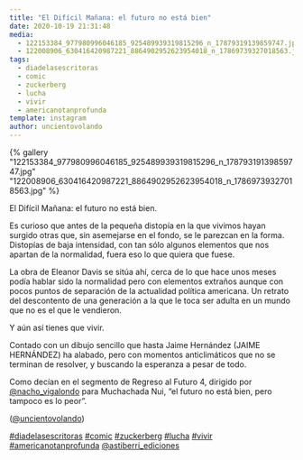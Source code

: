 ```yaml
---
title: "El Difícil Mañana: el futuro no está bien"
date: 2020-10-19 21:31:48
media: 
  - 122153384_977980996046185_925489939319815296_n_17879319139859747.jpg
  - 122008906_630416420987221_8864902952623954018_n_17869739327018563.jpg
tags: 
  - diadelasescritoras
  - comic
  - zuckerberg
  - lucha
  - vivir
  - americanotanprofunda
template: instagram
author: uncientovolando
---
```


{% gallery "122153384_977980996046185_925489939319815296_n_17879319139859747.jpg" "122008906_630416420987221_8864902952623954018_n_17869739327018563.jpg" %}

El Difícil Mañana: el futuro no está bien.

Es curioso que antes de la pequeña distopía en la que vivimos hayan surgido otras que, sin asemejarse en el fondo, se le parezcan en la forma. Distopías de baja intensidad, con tan sólo algunos elementos que nos apartan de la normalidad, fuera eso lo que quiera que fuese.

La obra de Eleanor Davis se sitúa ahí, cerca de lo que hace unos meses podía hablar sido la normalidad pero con elementos extraños aunque con pocos puntos de separación de la actualidad política americana. Un retrato del descontento de una generación a la que le toca ser adulta en un mundo que no es el que le vendieron.

Y aún así tienes que vivir.

Contado con un dibujo sencillo que hasta Jaime Hernández (JAIME HERNÁNDEZ) ha alabado, pero con momentos anticlimáticos que no se terminan de resolver, y buscando la esperanza a pesar de todo.

Como decían en el segmento de Regreso al Futuro 4, dirigido por [@nacho_vigalondo](https://instagram.com/nacho_vigalondo) para Muchachada Nui, “el futuro no está bien, pero tampoco es lo peor”.

([@uncientovolando](https://instagram.com/uncientovolando))

[#diadelasescritoras](/etiquetas/diadelasescritoras) [#comic](/etiquetas/comic) [#zuckerberg](/etiquetas/zuckerberg) [#lucha](/etiquetas/lucha) [#vivir](/etiquetas/vivir) [#americanotanprofunda](/etiquetas/americanotanprofunda) [@astiberri_ediciones](https://instagram.com/astiberri_ediciones)
